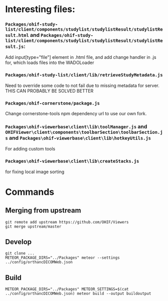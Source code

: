 # Interesting files:

### `Packages/ohif-study-list/client/components/studylist/studylistResult/studylistResult.html` and `Packages/ohif-study-list/client/components/studylist/studylistResult/studylistResult.js`:
Add input[type="file"] element in .html file, and add change handler in .js for, which loads files into the WADOLoader

### `Packages/ohif-study-list/client/lib/retrieveStudyMetadata.js`
Need to override some code to not fail due to missing metadata for server. THIS CAN PROBABLY BE SOLVED BETTER

### `Packages/ohif-cornerstone/package.js`
Change cornerstone-tools npm dependency url to use our own fork.

### `Packages\ohif-viewerbase\client\lib\toolManager.js` and `OHIFViewer\client\components\toolbarSection\toolbarSection.js` and `Packages\ohif-viewerbase\client\lib\hotkeyUtils.js`
For adding custom tools

### `Packages\ohif-viewerbase\client\lib\createStacks.js`
for fixing local image sorting


# Commands
## Merging from upstream
```
git remote add upstream https://github.com/OHIF/Viewers
git merge upstream/master
```

## Develop

```
git clone ...
METEOR_PACKAGE_DIRS="../Packages" meteor --settings ../config/orthancDICOMWeb.json
```

## Build
```
METEOR_PACKAGE_DIRS="../Packages" METEOR_SETTINGS=$(cat ../config/orthancDICOMWeb.json) meteor build --output buildoutput
```
